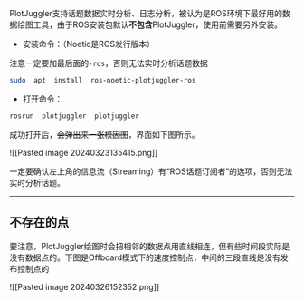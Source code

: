 PlotJuggler支持话题数据实时分析、日志分析，被认为是ROS环境下最好用的数据绘图工具，由于ROS安装包默认**不包含**PlotJuggler，使用前需要另外安装。

+ 安装命令：（Noetic是ROS发行版本）

注意一定要加最后面的`-ros`，否则无法实时分析话题数据

```bash
sudo  apt  install  ros-noetic-plotjuggler-ros
```

+ 打开命令：

```bash
rosrun  plotjuggler  plotjuggler
```

成功打开后，~~会弹出来一张模因图~~，界面如下图所示。

![[Pasted image 20240323135415.png]]

一定要确认左上角的信息流（Streaming）有“ROS话题订阅者”的选项，否则无法实时分析话题。

---
## 不存在的点

要注意，PlotJuggler绘图时会把相邻的数据点用直线相连，但有些时间段实际是没有数据点的。下图是Offboard模式下的速度控制点，中间的三段直线是没有发布控制点的

![[Pasted image 20240326152352.png]]